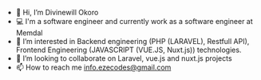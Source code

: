 - 👋 Hi, I’m Divinewill Okoro
- 💻 I'm a software engineer and currently work as a software engineer at Memdal
- 👀 I’m interested in Backend engineering (PHP (LARAVEL), Restfull API), Frontend Engineering (JAVASCRIPT (VUE.JS, Nuxt.js)) technologies.
- 💞️ I’m looking to collaborate on Laravel, vue.js and nuxt.js projects
- 📫 How to reach me info.ezecodes@gmail.com

<!---
codewithdiv/codewithdiv is a ✨ special ✨ repository because its `README.md` (this file) appears on your GitHub profile.
You can click the Preview link to take a look at your changes.
--->
